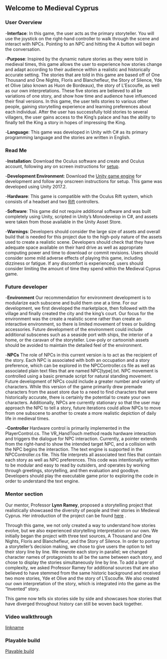 ## Welcome to Medieval Cyprus



### User Overview

-**Interface**: In this game, the user acts as the primary storyteller. You will use the joystick on the right-hand controller to walk through the scene and interact with NPCs. Pointing to an NPC and hitting the A button will begin the conversation.

-**Purpose**: Inspired by the dynamic nature stories as they were told in medieval times, this game allows the user to experience how stories change and adapt according to their audience within a realistic and historically accurate setting. The stories that are told in this game are based off of One Thousand and One Nights, Floris and Blanchefleur, the Story of Silence, Yde et Olive (also known as Huon de Bordeaux), the story of L'Escoufle, as well as our own interpretations. These five stories are believed to all be variations of one story, and show how time and audience have influenced their final versions.
In this game, the user tells stories to various other people, gaining storytelling experience and learning preferences about each individual. After the user has successfully told stories to several villagers, the user gains access to the King’s palace and has the ability to finally tell the King a story in hopes of impressing the King.

-**Language**: This game was developed in Unity with C# as its primary programming language and the stories are written in English. 


### Read Me

-**Installation**: Download the Oculus software and create and Oculus account, following any on screen instructions for [setup](https://www.oculus.com/setup/).

-**Development Environment**: Download the [Unity game engine](https://store.unity.com/download?ref=personal) for development and follow any onscreen instructions for setup. This game was developed using Unity 2017.2.

-**Hardware**: This game is compatible with the Oculus Rift system, which consists of a headset and two [Rift](https://www.oculus.com/rift/) controllers.

-**Software**: This game did not require additional software and was built completely using Unity, scripted in Unity’s Monodevelop in C#, and assets were taken from those available in the Unity Asset Store.

-**Warnings**: Developers should consider the large size of assets and overall build that is needed for this project due to the high-poly nature of the assets used to create a realistic scene. Developers should check that they have adequate space available on their hard drive as well as appropriate computing power and time to download or commit revisions. 
Users should consider some mild adverse effects of playing this game, including dizziness or fatigue. If any discomfort is experienced, users should consider limiting the amount of time they spend within the Medieval Cyprus game.


### Future developer

-**Environment**
Our recommendation for environment development is to modularize each subscene and build them one at a time. For our development, we first developed the marketplace, then followed with the village and finally created the city and the king’s court. Our focus for the environment was the create a realistic scene rather than create an interactive environment, so there is limited movement of trees or building accessories. 
Future development of the environment could include additional subscenes such as a seaside port with ships, the interior of a home, or the caravan of the storyteller. Low-poly or cartoonish assets should be avoided to maintain the detailed feel of the environment.

-**NPCs**
The role of NPCs in this current version is to act as the recipient of the story. Each NPC is associated with both an occupation and a story preference, which can be explored in the NPCController.cs file as well as associated plain text files that are named NPC[type].txt. NPC movement is controlled using a basic premade script for natural standing movement. 
Future development of NPCs could include a greater number and variety of characters. While this version of the game primarily drew premade characters from the asset store due to a need to find characters that were historically accurate, there is certainly the potential to create your own characters. Additionally, NPCs are currently stationary so that the user may approach the NPC to tell a story, future iterations could allow NPCs to move from one subscene to another to create a more realistic depiction of daily life in medieval times. 

-**Controller**
Hardware control is primarily implemented in the PlayerControl.cs. The VR_HandTouch method reads hardware interaction and triggers the dialogue for NPC interaction. Currently, a pointer extends from the right-hand to show the intended target NPC, and a collision with the NPC begins the interaction. 
The text engine is supported in the NPCController.cs file. This file interprets all associated text files that contain each story as well as NPC preferences. This code was intentionally written to be modular and easy to read by outsiders, and operates by working through greetings, storytelling, and then evaluation and goodbye. Developers should play the executable game prior to exploring the code in order to understand the text engine.


### Mentor section 
Our mentor, Professor **Lynn Ramey**, proposed a storytelling project that realistically showcased the diversity of people and their stories in Medieval Cyprus. Her introduction of the project can be found [here](https://drive.google.com/open?id=1XcTmBbJ3Bl49RQn7U-xF8Aqv7r2X4pUD) .

Through this game, we not only created a way to understand how stories evolve, but we also experienced storytelling interpretation on our own. We initially began the project with three text sources, A Thousand and One Nights, Floris and Blanchefleur, and the Story of Silence. In order to portray a storyteller’s decision making, we chose to give users the option to tell their story line by line. We rewrote each story in parallel; we changed character names of protagonists to all be the same between each story, and chose to display the stories simultaneously line by line. To add a layer of complexity, we asked Professor Ramey for additional sources that are also believed to have stemmed from the same historic background and received two more stories, Yde et Olive and the story of L'Escoufle. We also created our own interpretation of the story, which is integrated into the game as the “Invented” story. 

This game now tells six stories side by side and showcases how stories that have diverged throughout history can still be woven back together.

### Video walkthrough
[linkname](https://youtu.be/EQGm6csN_jQ)
### Playable build
[Playable build](./hookjeev.pdf)
